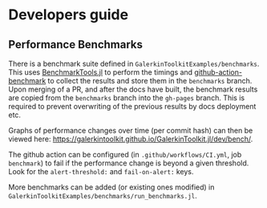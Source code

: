# Developers guide

## Performance Benchmarks
There is a benchmark suite defined in `GalerkinToolkitExamples/benchmarks`. This uses [BenchmarkTools.jl](https://github.com/JuliaCI/BenchmarkTools.jl) to perform the timings
and [github-action-benchmark](https://github.com/benchmark-action/github-action-benchmark) to collect the results and store them in the `benchmarks` branch. Upon merging of a PR, and after the docs have built, the benchmark results are copied from the `benchmarks` branch into the `gh-pages` branch. This is required to prevent overwriting of the previous results by docs deployment etc.

Graphs of performance changes over time (per commit hash) can then be viewed here: <https://galerkintoolkit.github.io/GalerkinToolkit.jl/dev/bench/>.

The github action can be configured (in `.github/workflows/CI.yml`, job `benchmark`) to fail if the performance change is beyond a given threshold. Look for the `alert-threshold:` and `fail-on-alert:` keys.

More benchmarks can be added (or existing ones modified) in `GalerkinToolkitExamples/benchmarks/run_benchmarks.jl`.
